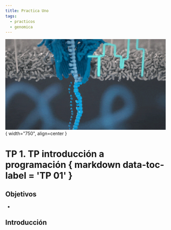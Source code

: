 ```yaml
---
title: Practica Uno
tags: 
  - practicos
  - genomica
---
```


![Image](imagenes/featured.png){ width="750", align=center }

# **TP 1**. TP introducción a programación { markdown data-toc-label = 'TP 01' }

<!--
[<span style="display:inline-flex;align-items:center;gap:0.4em">:material-download: Materiales</span>](https://drive.google.com/file/d/1b74X8uGOYGTHt_OaJZbn9N385MjwWswV/view?usp=sharing){ .md-button }
[<span style="display:inline-flex;align-items:center;gap:0.4em">:material-file-powerpoint: Slides</span>](https://docs.google.com/presentation/d/1Vb3GfjxVjIiaMuHPtCnXc1vxpQ3hG7AaOPPnJNm9Ew0/edit?usp=sharing){ .md-button }
[<span style="display:inline-flex;align-items:center;gap:0.4em">:material-youtube: Clase grabada</span>](https://drive.google.com/){ .md-button }
-->

## Objetivos

* 

## Introducción


